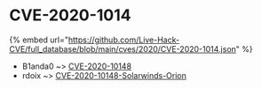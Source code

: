 # CVE-2020-1014
{% embed url="https://github.com/Live-Hack-CVE/full_database/blob/main/cves/2020/CVE-2020-1014.json" %}

* B1anda0 ~> [CVE-2020-10148](https://www.alice-snow.ru/2020/database/cve-2020-1014/cve-2020-10148-b1anda0)
* rdoix ~> [CVE-2020-10148-Solarwinds-Orion](https://www.alice-snow.ru/2020/database/cve-2020-1014/cve-2020-10148-solarwinds-orion-rdoix)